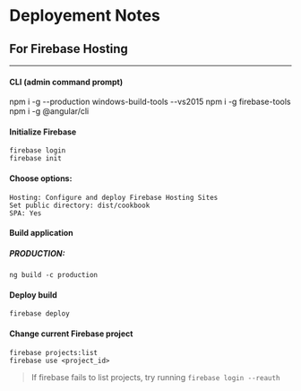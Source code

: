 # Deployement Notes

## For Firebase Hosting

---

#### CLI (admin command prompt)

npm i -g --production windows-build-tools --vs2015
npm i -g firebase-tools
npm i -g @angular/cli

#### Initialize Firebase

```
firebase login
firebase init
```

#### Choose options:

```
Hosting: Configure and deploy Firebase Hosting Sites
Set public directory: dist/cookbook
SPA: Yes
```

#### Build application

##### PRODUCTION:

```
ng build -c production
```

#### Deploy build

```
firebase deploy
```

#### Change current Firebase project

```
firebase projects:list
firebase use <project_id>
```

> If firebase fails to list projects, try running `firebase login --reauth`
